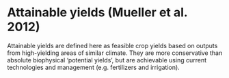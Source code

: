 # Attainable yields (Mueller et al. 2012)

Attainable yields are defined here as feasible crop yields based on outputs from high-yielding areas of similar climate. They are more conservative than absolute biophysical ‘potential yields’, but are achievable using current technologies and management (e.g. fertilizers and irrigation).